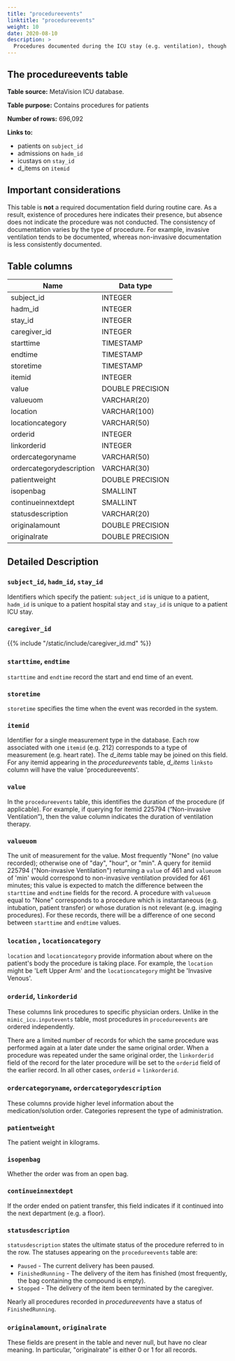 ```yaml
---
title: "procedureevents"
linktitle: "procedureevents"
weight: 10
date: 2020-08-10
description: >
  Procedures documented during the ICU stay (e.g. ventilation), though not necessarily conducted within the ICU (e.g. x-ray imaging).
---
```



## The procedureevents table

**Table source:** MetaVision ICU database.

**Table purpose:** Contains procedures for patients

**Number of rows:** 696,092

**Links to:**

* patients on `subject_id`
* admissions on `hadm_id`
* icustays on `stay_id`
* d_items on `itemid`

## Important considerations

This table is **not** a required documentation field during routine care. As a result, existence of procedures here indicates their presence, but absence does not indicate the procedure was not conducted. The consistency of documentation varies by the type of procedure. For example, invasive ventilation tends to be documented, whereas non-invasive documentation is less consistently documented.

## Table columns


Name | Data type
---- | --------
subject\_id | INTEGER
hadm\_id | INTEGER
stay\_id | INTEGER
caregiver_id | INTEGER
starttime | TIMESTAMP
endtime | TIMESTAMP
storetime | TIMESTAMP
itemid | INTEGER
value | DOUBLE PRECISION
valueuom | VARCHAR(20)
location |  VARCHAR(100)
locationcategory |  VARCHAR(50)
orderid |  INTEGER
linkorderid |  INTEGER
ordercategoryname |  VARCHAR(50)
ordercategorydescription |  VARCHAR(30)
patientweight | DOUBLE PRECISION
isopenbag |  SMALLINT
continueinnextdept |  SMALLINT
statusdescription |  VARCHAR(20)
originalamount | DOUBLE PRECISION
originalrate | DOUBLE PRECISION

## Detailed Description

### `subject_id`, `hadm_id`, `stay_id`

Identifiers which specify the patient: `subject_id` is unique to a patient, `hadm_id` is unique to a patient hospital stay and `stay_id` is unique to a patient ICU stay.

### `caregiver_id`

{{% include "/static/include/caregiver_id.md" %}}

### `starttime`, `endtime`

`starttime` and `endtime` record the start and end time of an event.

### `storetime`

`storetime` specifies the time when the event was recorded in the system.

### `itemid`

Identifier for a single measurement type in the database. Each row associated with one `itemid` (e.g. 212) corresponds to a type of measurement (e.g. heart rate). The *d_items* table may be joined on this field. For any itemid appearing in the *procedureevents* table, *d_items* `linksto` column will have the value 'procedureevents'.

### `value`

In the `procedureevents` table, this identifies the duration of the procedure (if applicable). For example, if querying for itemid 225794 (“Non-invasive Ventilation”), then the value column indicates the duration of ventilation therapy.

### `valueuom`

The unit of measurement for the value. Most frequently "None" (no value recorded); otherwise one of "day", "hour", or "min". A query for itemiid 225794 ("Non-invasive Ventilation") returning a `value` of 461 and `valueuom` of 'min' would correspond to non-invasive ventilation provided for 461 minutes; this value is expected to match the difference between the `starttime` and `endtime` fields for the record. A procedure with `valueuom` equal to "None" corresponds to a procedure which is instantaneous (e.g. intubation, patient transfer) or whose duration is not relevant (e.g. imaging procedures). For these records, there will be a difference of one second between `starttime` and `endtime` values.

### `location` , `locationcategory`

`location` and `locationcategory` provide information about where on the patient's body the procedure is taking place. For example, the `location` might be 'Left Upper Arm' and the `locationcategory` might be 'Invasive Venous'.

### `orderid`, `linkorderid`

These columns link procedures to specific physician orders. Unlike in the `mimic_icu.inputevents` table, most procedures in `procedureevents` are ordered independently.

There are a limited number of records for which the same procedure was performed again at a later date under the same original order. When a procedure was repeated under the same original order, the `linkorderid` field of the record for the later procedure will be set to the `orderid` field of the earlier record. In all other cases, `orderid` = `linkorderid`.

### `ordercategoryname`, `ordercategorydescription`

These columns provide higher level information about the medication/solution order. Categories represent the type of administration.

### `patientweight`

The patient weight in kilograms.

### `isopenbag`

Whether the order was from an open bag.

### `continueinnextdept`

If the order ended on patient transfer, this field indicates if it continued into the next department (e.g. a floor).

### `statusdescription`

`statusdescription` states the ultimate status of the procedure referred to in the row. The statuses appearing on the `procedureevents` table are:

* `Paused` - The current delivery has been paused.
* `FinishedRunning` - The delivery of the item has finished (most frequently, the bag containing the compound is empty).
* `Stopped` - The delivery of the item been terminated by the caregiver.

Nearly all procedures recorded in *procedureevents* have a status of `FinishedRunning`.

### `originalamount`, `originalrate`

These fields are present in the table and never null, but have no clear meaning.
In particular, "originalrate" is either 0 or 1 for all records.

